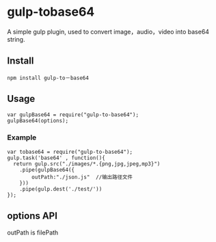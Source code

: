 # gulp-tobase64

A simple gulp plugin, used to convert image，audio，video into base64 string.

## Install

    npm install gulp-to－base64

## Usage

    var gulpBase64 = require("gulp-to-base64");
    gulpBase64(options);

### Example

    var tobase64 = require("gulp-to-base64");
    gulp.task('base64' , function(){
      return gulp.src("./images/*.{png,jpg,jpeg,mp3}")
		.pipe(gulpBase64({
			outPath:"./json.js"  //输出路径文件
		}))
		.pipe(gulp.dest('./test/'))
    });

## options API

outPath is filePath

